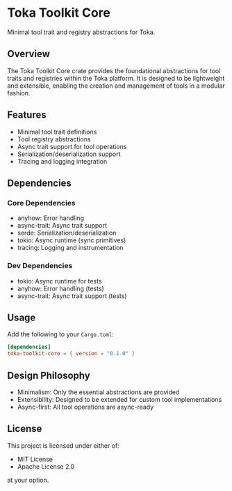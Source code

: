 # Toka Toolkit Core

Minimal tool trait and registry abstractions for Toka.

## Overview

The Toka Toolkit Core crate provides the foundational abstractions for tool traits and registries within the Toka platform. It is designed to be lightweight and extensible, enabling the creation and management of tools in a modular fashion.

## Features

- Minimal tool trait definitions
- Tool registry abstractions
- Async trait support for tool operations
- Serialization/deserialization support
- Tracing and logging integration

## Dependencies

### Core Dependencies
- anyhow: Error handling
- async-trait: Async trait support
- serde: Serialization/deserialization
- tokio: Async runtime (sync primitives)
- tracing: Logging and instrumentation

### Dev Dependencies
- tokio: Async runtime for tests
- anyhow: Error handling (tests)
- async-trait: Async trait support (tests)

## Usage

Add the following to your `Cargo.toml`:

```toml
[dependencies]
toka-toolkit-core = { version = "0.1.0" }
```

## Design Philosophy

- Minimalism: Only the essential abstractions are provided
- Extensibility: Designed to be extended for custom tool implementations
- Async-first: All tool operations are async-ready

## License

This project is licensed under either of:
- MIT License
- Apache License 2.0

at your option. 